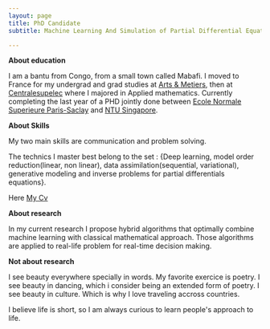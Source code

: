 ```yaml
---
layout: page
title: PhD Candidate
subtitle: Machine Learning And Simulation of Partial Differential Equations 

---
```


**About education**

I am a bantu from Congo, from a small town called Mabafi. I moved to France for my undergrad and grad studies at [Arts & Metiers](https://artsetmetiers.fr/en), then at [Centralesupelec](https://www.centralesupelec.fr/en) where I majored in Applied mathematics. Currently completing the last year of a  PHD jointly done between [Ecole Normale Superieure Paris-Saclay](https://ens-paris-saclay.fr/en) and [NTU Singapore](https://www.ntu.edu.sg). 

**About Skills**

My two main skills are communication and problem solving.

The technics I master best belong to the  set :
{Deep learning, model order reduction(linear, non linear), data assimilation(sequential, variational), generative modeling and inverse problems for partial differentials equations}.

Here [My Cv](https://stivenbg.github.io/assets/CV_Briand_MASSALA.pdf) 




**About research**

In my current research I propose hybrid algorithms that optimally combine machine learning with classical mathematical approach.
Those algorithms are applied to real-life problem for real-time decision making.


**Not about research**

I see beauty everywhere specially in words. My favorite exercice is  poetry. 
I see beauty in dancing, which i consider being an extended form of poetry.
I see beauty in culture. Which is why I love traveling accross countries.

I believe life is short, so I am always curious to learn people's approach to life.





